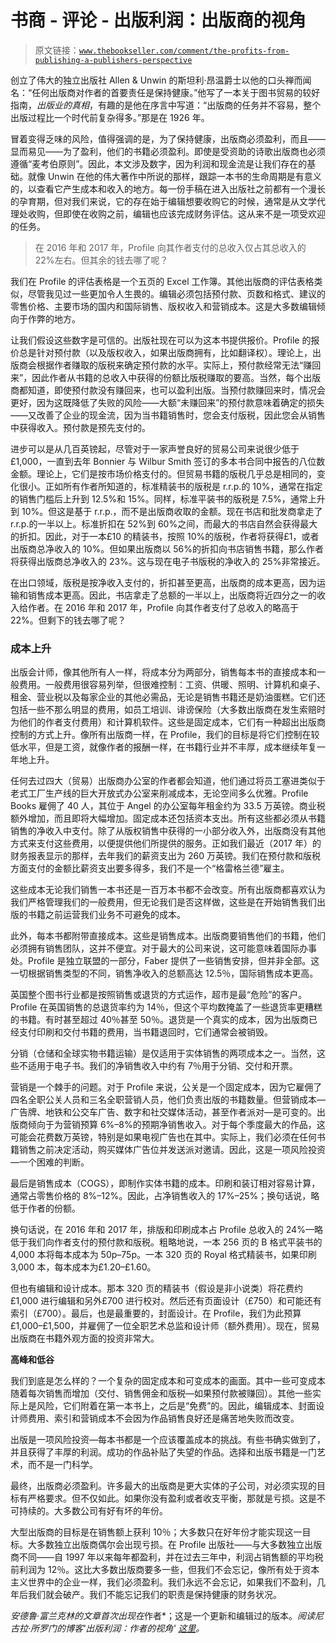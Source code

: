 # 书商 - 评论 - 出版利润：出版商的视角

> 原文链接：[`www.thebookseller.com/comment/the-profits-from-publishing-a-publishers-perspective`](https://www.thebookseller.com/comment/the-profits-from-publishing-a-publishers-perspective)

创立了伟大的独立出版社 Allen & Unwin 的斯坦利·昂温爵士以他的口头禅而闻名：“任何出版商对作者的首要责任是保持健康。”他写了一本关于图书贸易的较好指南，*出版业的真相*，有趣的是他在序言中写道：“出版商的任务并不容易，整个出版过程比一个时代前复杂得多。”那是在 1926 年。

冒着变得乏味的风险，值得强调的是，为了保持健康，出版商必须盈利，而且——显而易见——为了盈利，他们的书籍必须盈利。即使是受资助的诗歌出版商也必须遵循“麦考伯原则”。因此，本文涉及数字，因为利润和现金流是让我们存在的基础。就像 Unwin 在他的伟大著作中所说的那样，跟踪一本书的生命周期是有意义的，以查看它产生成本和收入的地方。每一份手稿在进入出版社之前都有一个漫长的孕育期，但对我们来说，它的存在始于编辑想要收购它的时候，通常是从文学代理处收购，但即使在收购之前，编辑也应该完成财务评估。这从来不是一项受欢迎的任务。

> 在 2016 年和 2017 年，Profile 向其作者支付的总收入仅占其总收入的 22%左右。但其余的钱去哪了呢？

我们在 Profile 的评估表格是一个五页的 Excel 工作簿。其他出版商的评估表格类似，尽管我见过一些更加令人生畏的。编辑必须包括预付款、页数和格式、建议的零售价格、主要市场的国内和国际销售、版权收入和营销成本。这是大多数编辑倾向于作弊的地方。

让我们假设这些数字是可信的。出版社现在可以为这本书提供报价。Profile 的报价总是针对预付款（以及版权收入，如果出版商拥有，比如翻译权）。理论上，出版商会根据作者赚取的版税来确定预付款的水平。实际上，预付款经常无法“赚回来”，因此作者从书籍的总收入中获得的份额比版税赚取的要高。当然，每个出版商都知道，即使预付款没有赚回来，也可以盈利出版。当预付款赚回来时，情况会更好，因为这既降低了失败的风险——大额“未赚回来”的预付款意味着确定的损失——又改善了企业的现金流，因为当书籍销售时，您会支付版税，因此您会从销售中获得收入。预付款是预先支付的。

进步可以是从几百英镑起，尽管对于一家声誉良好的贸易公司来说很少低于£1,000，一直到去年 Bonnier 与 Wilbur Smith 签订的多本书合同中报告的八位数金额。理论上，它们是按市场价格支付的。但贸易书籍的版税几乎总是相同的，变化很小。正如所有作者所知道的，标准精装书的版税是 r.r.p.的 10%，通常在指定的销售门槛后上升到 12.5%和 15%。同样，标准平装书的版税是 7.5%，通常上升到 10%。但这是基于 r.r.p.，而不是出版商收取的金额。现在书店和批发商拿走了 r.r.p.的一半以上。标准折扣在 52%到 60%之间，而最大的书店自然会获得最大的折扣。因此，对于一本£10 的精装书，按照 10%的版税，作者将获得£1，或者出版商总净收入的 10%。但如果出版商以 56%的折扣向书店销售书籍，那么作者将获得出版商总净收入的 23%。这与现在电子书版税的净收入的 25%非常接近。

在出口领域，版税是按净收入支付的，折扣甚至更高，出版商的成本更高，因为运输和销售成本更高。因此，书店拿走了总额的一半以上，出版商将近四分之一的收入给作者。在 2016 年和 2017 年，Profile 向其作者支付了总收入的略高于 22%。但剩下的钱去哪了呢？

### 成本上升

出版会计师，像其他所有人一样，将成本分为两部分，销售每本书的直接成本和一般费用。一般费用很容易列举，但很难控制：工资、供暖、照明、计算机和桌子、租金、营业税以及每家企业的其他必需品，无论是销售书籍还是奶油蛋糕。它们还包括一些不那么明显的费用，如员工培训、诽谤保险（大多数出版商在发生索赔时为他们的作者支付费用）和计算机软件。这些是固定成本，它们有一种超出出版商控制的方式上升。像所有出版商一样，在 Profile，我们的目标是将它们控制在较低水平，但是工资，就像作者的报酬一样，在书籍行业并不丰厚，成本继续年复一年地上升。

任何去过四大（贸易）出版商办公室的作者都会知道，他们通过将员工塞进类似于老式工厂生产线的巨大开放式办公室来削减成本，无论空间多么优雅。Profile Books 雇佣了 40 人，其位于 Angel 的办公室每年租金约为 33.5 万英镑。商业税额外增加，而且即将大幅增加。固定成本还包括资本支出。所有这些都必须从书籍销售的净收入中支付。除了从版权销售中获得的一小部分收入外，出版商没有其他方式来支付这些费用，以便提供他们所提供的服务。正如我们最近（2017 年）的财务报表显示的那样，去年我们的薪资支出为 260 万英镑。我们在预付款和版税方面支付的金额比薪资支出要多得多，我们不是一个“格雷格兰德”雇主。

这些成本无论我们销售一本书还是一百万本书都不会改变。所有出版商都喜欢认为我们严格管理我们的一般费用，但无论我们是否这样做，这些是在开始销售我们出版的书籍之前运营我们业务不可避免的成本。

此外，每本书都附带直接成本。这些是销售成本。出版商要销售他们的书籍，他们必须拥有销售团队，这并不便宜。对于最大的公司来说，这可能意味着国际办事处。Profile 是独立联盟的一部分，Faber 提供了一些销售安排，但并非全部。这一切根据销售类型的不同，销售净收入的总额高达 12.5％，国际销售成本更高。

英国整个图书行业都是按照销售或退货的方式运作，超市是最“危险”的客户。Profile 在英国销售的总退货率约为 14％，但这个平均数掩盖了一些退货率更糟糕的书籍。有时甚至超过 40％甚至 50％。退货是一个真实的成本，因为出版商已经支付印刷和交付书籍的费用，当书籍退回时，它们通常会被销毁。

分销（仓储和全球实物书籍运输）是仅适用于实体销售的两项成本之一。当然，这些不适用于电子书。我们的净销售收入中约有 7％用于分销、交付和开票。

营销是一个棘手的问题。对于 Profile 来说，公关是一个固定成本，因为它雇佣了四名全职公关人员和三名全职营销人员，他们负责出版的书籍数量。但营销成本—广告牌、地铁和公交车广告、数字和社交媒体活动，甚至作者派对—是可变的。出版商倾向于为营销预算 6%–8%的预期净销售收入。对于每个季度最大的作品，这可能会花费数万英镑，特别是如果电视广告也在其中。实际上，我们必须在任何书籍销售之前决定活动，购买媒体广告位并发送派对邀请。因此，这是一项风险投资—一个困难的判断。

最后是销售成本（COGS），即制作实体书籍的成本。印刷和装订相对容易计算，通常占零售价格的 8%–12%。因此，占净销售收入的 17%–25%；换句话说，略低于作者的份额。

换句话说，在 2016 年和 2017 年，排版和印刷成本占 Profile 总收入的 24%—略低于我们向作者支付的预付款和版税。粗略地说，一本 256 页的 B 格式平装书的 4,000 本将每本成本为 50p–75p。一本 320 页的 Royal 格式精装书，如果印刷 3,000 本，每本成本为£1.20–£1.60。

但也有编辑和设计成本。那本 320 页的精装书（假设是非小说类）将花费约£1,000 进行编辑和另外£700 进行校对。然后还有页面设计（£750）和可能还有索引（£700）。最后，也是最重要的，封面设计。在 Profile，我们为此预算£1,000–£1,500，并雇佣了一位全职艺术总监和设计师（额外费用）。现在，贸易出版商在书籍外观方面的投资非常大。

**高峰和低谷**

我们到底是怎么样的？一个复杂的固定成本和可变成本的画面。其中一些可变成本随着每次销售而增加（交付、销售佣金和版税—如果预付款被赚回）。其他一些实际上是风险，它们附着在第一本书上，之后是“免费”的。因此，编辑成本、封面设计师费用、索引和营销成本不会因为作品销售良好还是痛苦地失败而改变。

出版是一项风险投资—每本书都是一个应该覆盖成本的挑战。有些书确实做到了，并且获得了丰厚的利润。成功的作品补贴了失望的作品。选择和出版书籍是一门艺术，而不是一门科学。

最终，出版商必须盈利。许多最大的出版商是更大实体的子公司，对必须实现的目标有严格要求。但不仅如此。如果你没有盈利或者收支平衡，那就是亏损。这是不可持续的。大多数公司有好有坏的年份。

大型出版商的目标是在销售额上获利 10％；大多数只在好年份才能实现这一目标。大多数独立出版商偶尔会出现亏损。在 Profile 出版社——与大多数独立出版商不同——自 1997 年以来每年都盈利，并在过去三年中，利润占销售额的平均税前利润为 12％。这比大多数出版商要多一些，但我们不会忘记，像所有处于资本主义世界中的企业一样，我们必须盈利。我们永远不会忘记，如果我们不盈利，几年后我们就会破产。我们不能忘记我们的职责是保持健康的财务状况。

*安德鲁·富兰克林的文章首次出现在*作者*；这是一个更新和编辑过的版本。*阅读尼古拉·所罗门的博客'出版利润：作者的视角' [这里](https://www.thebookseller.com/blogs/profits-publishing-authors-perspective-743226)。*
